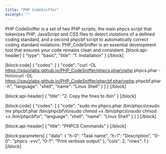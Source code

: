 ```yaml
---
title: "PHP CodeSniffer"
excerpt: ""
---
```

PHP CodeSniffer is a set of two PHP scripts; the main phpcs script that tokenizes PHP, JavaScript and CSS files to detect violations of a defined coding standard, and a second phpcbf script to automatically correct coding standard violations. PHP_CodeSniffer is an essential development tool that ensures your code remains clean and consistent.
[block:api-header]
{
  "type": "basic",
  "title": "1. Installation"
}
[/block]

[block:code]
{
  "codes": [
    {
      "code": "curl -OL https://squizlabs.github.io/PHP_CodeSniffer/phpcs.phar\nphp phpcs.phar -h\n\ncurl -OL https://squizlabs.github.io/PHP_CodeSniffer/phpcbf.phar\nphp phpcbf.phar -h",
      "language": "shell",
      "name": "Linux Shell"
    }
  ]
}
[/block]

[block:api-header]
{
  "title": "2. Copy the fines to /bin"
}
[/block]

[block:code]
{
  "codes": [
    {
      "code": "sudo mv phpcs.phar /bin/phpcs\nsudo mv phpcbf.phar /bin/phpcbf\n\nsudo chmod +x /bin/phpcs\nsudo chmod +x /bin/phpcbf\n",
      "language": "shell",
      "name": "Linux Shell"
    }
  ]
}
[/block]

[block:api-header]
{
  "title": "PHPCS Commands"
}
[/block]

[block:parameters]
{
  "data": {
    "h-0": "Task name",
    "h-1": "Description",
    "0-0": "phpcs -vvv",
    "0-1": "Print verbose output"
  },
  "cols": 2,
  "rows": 1
}
[/block]